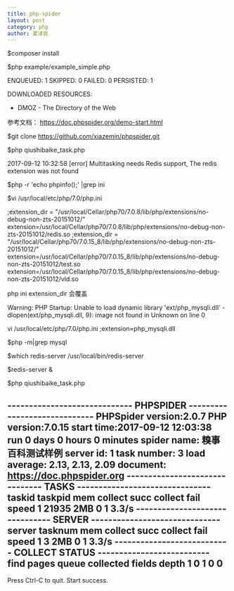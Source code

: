 ```yaml
---
title: php-spider
layout: post
category: php
author: 夏泽民
---
```

<!-- more -->
$composer install

$php example/example_simple.php

  ENQUEUED:  1
  SKIPPED:   0
  FAILED:    0
  PERSISTED:    1

DOWNLOADED RESOURCES:
 - DMOZ - The Directory of the Web

 参考文档：
 https://doc.phpspider.org/demo-start.html
 
 $git clone https://github.com/xiazemin/phpspider.git
 
 $php qiushibaike_task.php
 
 2017-09-12 10:32:58 [error] Multitasking needs Redis support, The redis extension was not found
 
 $php -r 'echo phpinfo();' |grep ini
 
 $vi /usr/local/etc/php/7.0/php.ini
 
 ;extension_dir = "/usr/local/Cellar/php70/7.0.8/lib/php/extensions/no-debug-non-zts-20151012/"
extension=/usr/local/Cellar/php70/7.0.8/lib/php/extensions/no-debug-non-zts-20151012/redis.so
;extension_dir = "/usr/local/Cellar/php70/7.0.15_8/lib/php/extensions/no-debug-non-zts-20151012/"
extension=/usr/local/Cellar/php70/7.0.15_8/lib/php/extensions/no-debug-non-zts-20151012/test.so
extension=/usr/local/Cellar/php70/7.0.15_8/lib/php/extensions/no-debug-non-zts-20151012/vld.so

php ini   extension_dir  会覆盖

Warning: PHP Startup: Unable to load dynamic library 'ext/php_mysqli.dll' - dlopen(ext/php_mysqli.dll, 9): image not found in Unknown on line 0


vi /usr/local/etc/php/7.0/php.ini
;extension=php_mysqli.dll

$php -m|grep mysql

 
 $which redis-server
/usr/local/bin/redis-server

$redis-server &

$php qiushibaike_task.php


----------------------------- PHPSPIDER -----------------------------
PHPSpider version:2.0.7          PHP version:7.0.15
start time:2017-09-12 12:03:38   run 0 days 0 hours 0 minutes
spider name: 糗事百科测试样例
server id: 1
task number: 3
load average: 2.13, 2.13, 2.09
document: https://doc.phpspider.org
------------------------------- TASKS -------------------------------
taskid    taskpid   mem       collect succ   collect fail   speed
1         21935     2MB       0              1              3.3/s
------------------------------- SERVER ------------------------------
server    tasknum   mem       collect succ   collect fail   speed
1         3         2MB       0              1              3.3/s
--------------------------- COLLECT STATUS --------------------------
find pages      queue         collected      fields         depth
1               0             1              0              0
 ---------------------------------------------------------------------
Press Ctrl-C to quit. Start success.

 
